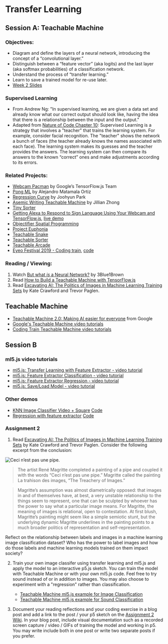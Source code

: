 # Transfer Learning

## Session A: Teachable Machine

### Objectives:

- Diagram and define the layers of a neural network, introducing the concept of a “convolutional layer.”
- Distinguish between a “feature vector” (aka logits) and the last layer (aka softmax probabilities) of a classification network.
- Understand the process of “transfer learning.”
- Learn to save a trained model for re-use later.
- [Week 2 Slides](https://docs.google.com/presentation/d/1eW2Q9HKWH3WL_VCMN_AXeSVNajPtJEr7nFBaNZKcrmQ/edit?usp=sharing)

### Supervised Learning

- From Andrew Ng: "In supervised learning, we are given a data set and already know what our correct output should look like, having the idea that there is a relationship between the input and the output."
- Adapted from [Nature of Code Chapter 10](http://natureofcode.com/book/chapter-10-neural-networks/): Supervised Learning is a strategy that involves a "teacher" that trains the learning system. For example, consider facial recognition. The "teacher" shows the network a bunch of faces (the teacher already knows the names associated with each face). The learning system makes its guesses and the teacher provides the answers. The learning system can then compare its answers to the known “correct” ones and make adjustments according to its errors.

### Related Projects:

- [Webcam Pacman](https://storage.googleapis.com/tfjs-examples/webcam-transfer-learning/dist/index.html) by Google’s TensorFlow.js Team
- [Pong ML](https://github.com/matamalaortiz/Pong-ML) by Alejandro Matamala Ortiz
- [Regression Curve](https://github.com/byjoohyunpark/regression-curve) by Joohyun Park
- [Asemic Writing Teachable Machine](http://blog.jzhong.today/computationaltypo/Asemic-Writing-Teachable-Machine/) by Jillian Zhong
- [Tiny Sorter](https://experiments.withgoogle.com/tiny-sorter/view)
- [Getting Alexa to Respond to Sign Language Using Your Webcam and TensorFlow.js](https://medium.com/tensorflow/getting-alexa-to-respond-to-sign-language-using-your-webcam-and-tensorflow-js-735ccc1e6d3f), [live demo](https://shekit.github.io/alexa-sign-language-translator/)
- [Objectifier Spatial Programming](https://experiments.withgoogle.com/ai/objectifier-spatial-programming)
- [Project Euphonia](https://www.youtube.com/watch?v=OAdegPmkK-o)
- [Teachable Snake](https://experiments.withgoogle.com/teachable-snake)
- [Teachable Sorter](https://experiments.withgoogle.com/teachable-snake)
- [Teachable Arcade](https://teachable-arcade.glitch.me/)
- [Eyeo Festival 2019 - Coding train](https://vimeo.com/354276216), [code](https://github.com/CodingTrain/Eyeo-Festival-2019)

### Reading / Viewing:

1. Watch [But what _is_ a Neural Network?](https://youtu.be/aircAruvnKk) by 3Blue1Brown
2. Read [How to Build a Teachable Machine with TensorFlow.js](https://observablehq.com/@nsthorat/how-to-build-a-teachable-machine-with-tensorflow-js)
3. Read [Excavating AI: The Politics of Images in Machine Learning Training Sets](https://www.excavating.ai) by Kate Crawford and Trevor Paglen.

## Teachable Machine

- [Teachable Machine 2.0: Making AI easier for everyone](https://youtu.be/T2qQGqZxkD0) from Google
- [Google's Teachable Machine video tutorials](https://www.youtube.com/playlist?list=PLJfHZtseuscuTQfodmFnbZ3rBgCWsRT9t)
- [Coding Train Teachable Machine video tutorials](https://thecodingtrain.com/tm)

## Session B

### ml5.js video tutorials

- [ml5.js: Transfer Learning with Feature Extractor - video tutorial](https://youtu.be/kRpZ5OqUY6Y?list=PLRqwX-V7Uu6YPSwT06y_AEYTqIwbeam3y)
- [ml5.js: Feature Extractor Classification - video tutorial](https://youtu.be/eeO-rWYFuG0?list=PLRqwX-V7Uu6YPSwT06y_AEYTqIwbeam3y)
- [ml5.js: Feature Extractor Regression - video tutorial](https://youtu.be/aKgq0m1YjvQ?list=PLRqwX-V7Uu6YPSwT06y_AEYTqIwbeam3y)
- [ml5.js: Save/Load Model - video tutorial](https://youtu.be/eU7gIy3xV30?list=PLRqwX-V7Uu6YPSwT06y_AEYTqIwbeam3y)

### Other demos
- [KNN Image Classifier Video + Square](https://yining1023.github.io/machine-learning-for-the-web/week2-imageClassifier/KNNClassification_VideoSquare/) [Code](https://github.com/yining1023/machine-learning-for-the-web/tree/master/week2-imageClassifier/KNNClassification_VideoSquare)
- [Regression with feature extractor](https://yining1023.github.io/machine-learning-for-the-web/week2-imageClassifier/FeatureExtractor_Image_Regression/) [Code](https://github.com/yining1023/machine-learning-for-the-web/tree/master/week2-imageClassifier/FeatureExtractor_Image_Regression)

### Assignment 2

1. Read [Excavating AI: The Politics of Images in Machine Learning Training Sets](https://www.excavating.ai) by Kate Crawford and Trevor Paglen. Consider the following excerpt from the conclusion:

![Ceci n’est pas une pipe.](https://upload.wikimedia.org/wikipedia/en/b/b9/MagrittePipe.jpg)

> The artist René Magritte completed a painting of a pipe and coupled it with the words “Ceci n’est pas une pipe.” Magritte called the painting La trahison des images, “The Treachery of Images.”

> Magritte’s assumption was almost diametrically opposed: that images in and of themselves have, at best, a very unstable relationship to the things seem to represent, one that can be sculpted by whoever has the power to say what a particular image means. For Magritte, the meaning of images is relational, open to contestation. At first blush, Magritte’s painting might seem like a simple semiotic stunt, but the underlying dynamic Magritte underlines in the painting points to a much broader politics of representation and self-representation.

Reflect on the relationship between labels and images in a machine learning image classification dataset? Who has the power to label images and how do those labels and machine learning models trained on them impact society?

2. Train your own image classifer using transfer learning and ml5.js and apply the model to an interactive p5.js sketch. You can train the model with Teachable Machine or with your own ml5.js code. Feel free to try sound instead of or in addition to images. You may also choose to experiment with a "regression" rather than classification.

   - [Teachable Machine ml5.js example for Image Classification](https://editor.p5js.org/ima_ml/sketches/8Wmwnig7-)
   - [Teachable Machine ml5.js example for Sound Classification](https://editor.p5js.org/ima_ml/sketches/xcdqphiVj)

3. Document your reading reflections and your coding exercise in a blog post and add a link to the post / your p5 sketch on the [Assignment 2 Wiki](https://github.com/ml5js/Intro-ML-Arts-IMA-F22/wiki/Assignment-2). In your blog post, include visual documentation such as a recorded screen capture / video / GIFs of training the model and working in p5. You may write include both in one post or write two separate posts if you prefer.
